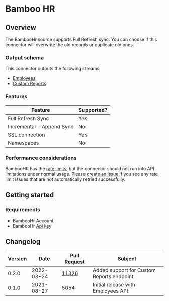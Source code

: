 # Bamboo HR

## Overview

The BambooHr source supports Full Refresh sync. You can choose if this connector will overwrite the old records or duplicate old ones.

### Output schema

This connector outputs the following streams:

* [Employees](https://documentation.bamboohr.com/reference#get-employees-directory-1)
* [Custom Reports](https://documentation.bamboohr.com/reference/request-custom-report-1)

### Features

| Feature                   | Supported? |
| ------------------------- | ---------- |
| Full Refresh Sync         | Yes        |
| Incremental - Append Sync | No         |
| SSL connection            | Yes        |
| Namespaces                | No         |

### Performance considerations

BambooHR has the [rate limits](https://documentation.bamboohr.com/docs/api-details), but the connector should not run into API limitations under normal usage. Please [create an issue](https://github.com/airbytehq/airbyte/issues) if you see any rate limit issues that are not automatically retried successfully.

## Getting started

### Requirements

* BambooHr Account
* BambooHr [Api key](https://documentation.bamboohr.com/docs)

## Changelog

| Version | Date       | Pull Request                                             | Subject                                   |
| ------- | ---------- | -------------------------------------------------------- | ----------------------------------------- |
| 0.2.0   | 2022-03-24 | [11326](https://github.com/airbytehq/airbyte/pull/11326) | Added support for Custom Reports endpoint |
| 0.1.0   | 2021-08-27 | [5054](https://github.com/airbytehq/airbyte/pull/5054)   | Initial release with Employees API        |
